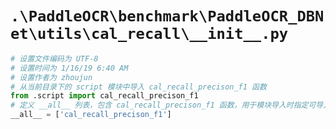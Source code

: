 # `.\PaddleOCR\benchmark\PaddleOCR_DBNet\utils\cal_recall\__init__.py`

```py
# 设置文件编码为 UTF-8
# 设置时间为 1/16/19 6:40 AM
# 设置作者为 zhoujun
# 从当前目录下的 script 模块中导入 cal_recall_precison_f1 函数
from .script import cal_recall_precison_f1
# 定义 __all__ 列表，包含 cal_recall_precison_f1 函数，用于模块导入时指定可导入的内容
__all__ = ['cal_recall_precison_f1']
```